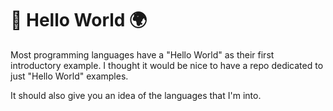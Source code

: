 # 👋 Hello World 🌍

Most programming languages have a "Hello World" as their first introductory example.  I thought it would be nice to have a repo dedicated to just "Hello World" examples.

It should also give you an idea of the languages that I'm into.